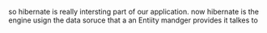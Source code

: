 so hibernate is really intersting part of our application.
now hibernate is the engine usign the data soruce that a an Entiity mandger provides it talkes to 
